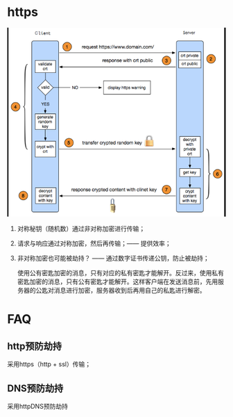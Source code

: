 # https

![https原理](/img/https.png)

1. 对称秘钥（随机数）通过非对称加密进行传输；

1. 请求与响应通过对称加密，然后再传输；—— 提供效率；

1. 非对称加密也可能被劫持？
   —— 通过数字证书传递公钥，防止被劫持；

   使用公有密匙加密的消息，只有对应的私有密匙才能解开。反过来，使用私有密匙加密的消息，只有公有密匙才能解开。这样客户端在发送消息前，先用服务器的公匙对消息进行加密，服务器收到后再用自己的私匙进行解密。

# FAQ

## http预防劫持
采用https（http + ssl）传输；
   
## DNS预防劫持

采用httpDNS预防劫持
